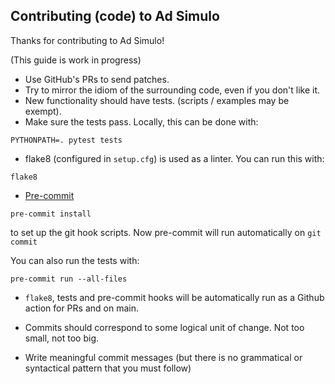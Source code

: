 ## Contributing (code) to Ad Simulo

Thanks for contributing to Ad Simulo!

(This guide is work in progress)

* Use GitHub's PRs to send patches.
* Try to mirror the idiom of the surrounding code, even if you don't like it.
* New functionality should have tests. (scripts / examples may be exempt).
* Make sure the tests pass. Locally, this can be done with:

```
PYTHONPATH=. pytest tests
```

* flake8 (configured in `setup.cfg`) is used as a linter. You can run this with:

```
flake8
```

* [Pre-commit](https://github.com/kafkaphoenix/adsimulo/blob/main/.pre-commit-config.yaml)

```
pre-commit install
```
to set up the git hook scripts. Now pre-commit will run automatically on ```git commit```

You can also run the tests with:

```
pre-commit run --all-files
```

* `flake8`, tests and pre-commit hooks will be automatically run as a Github action for PRs and on main.

* Commits should correspond to some logical unit of change. Not too small, not too big.
* Write meaningful commit messages (but there is no grammatical or syntactical pattern that you must follow)
